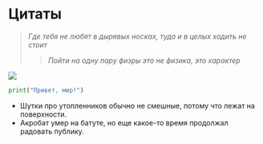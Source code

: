 # Цитаты
> *Где тебя не любят в дырявых носках, туда и в целых ходить не стоит*
>> *Пойти на одну пару физры это не физика, это характер*

![](https://img10.joyreactor.cc/pics/post/anon-Wh-Other-Warhammer-40000-Wh-%D0%9F%D0%B5%D1%81%D0%BE%D1%87%D0%BD%D0%B8%D1%86%D0%B0-4465194.jpeg)

```python
print("Привет, мир!")
```
- Шутки про утопленников обычно не смешные, потому что лежат на поверхности.
- Акробат умер на батуте, но еще какое-то время продолжал радовать публику. 

